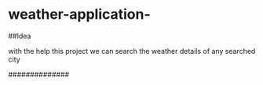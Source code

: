 # weather-application-

##Idea

with the help this project we can search the weather details of any searched city 

##############
